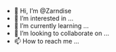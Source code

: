 - 👋 Hi, I’m @Zarndise
- 👀 I’m interested in ...
- 🌱 I’m currently learning ...
- 💞️ I’m looking to collaborate on ...
- 📫 How to reach me ...

<!---
Zarndise/Zarndise is a ✨ special ✨ repository because its `README.md` (this file) appears on your GitHub profile.
You can click the Preview link to take a look at your changes.
--->
